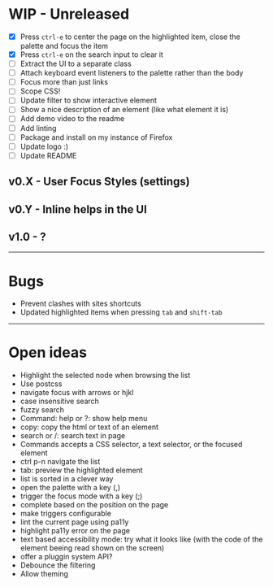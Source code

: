 # WIP - Unreleased

- [X] Press `ctrl-e` to center the page on the highlighted item, close the palette and focus the item
- [X] Press `ctrl-e` on the search input to clear it
- [ ] Extract the UI to a separate class
- [ ] Attach keyboard event listeners to the palette rather than the body
- [ ] Focus more than just links
- [ ] Scope CSS!
- [ ] Update filter to show interactive element
- [ ] Show a nice description of an element (like what element it is)
- [ ] Add demo video to the readme
- [ ] Add linting
- [ ] Package and install on my instance of Firefox
- [ ] Update logo :)
- [ ] Update README

## v0.X - User Focus Styles (settings)
## v0.Y - Inline helps in the UI
## v1.0 - ?

----

# Bugs

* Prevent clashes with sites shortcuts
* Updated highlighted items when pressing `tab` and `shift-tab`

----
# Open ideas
* Highlight the selected node when browsing the list
* Use postcss
* navigate focus with arrows or hjkl
* case insensitive search
* fuzzy search
* Command: help or ?: show help menu
* copy: copy the html or text of an element
* search or /: search text in page
* Commands accepts a CSS selector, a text selector, or the focused element
* ctrl p-n navigate the list
* tab: preview the highlighted element
* list is sorted in a clever way
* open the palette with a key (,)
* trigger the focus mode with a key (;)
* complete based on the position on the page
* make triggers configurable
* lint the current page using pa11y
* highlight pa11y error on the page
* text based accessibility mode: try what it looks like (with the code of the element beeing read shown on the screen)
* offer a pluggin system API?
* Debounce the filtering
* Allow theming
